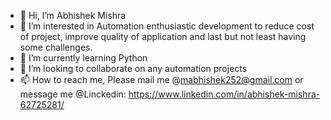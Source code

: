 - 👋 Hi, I’m Abhishek Mishra
- 👀 I’m interested in Automation enthusiastic development to reduce cost of project, improve quality of application and last but not least having some challenges.
- 🌱 I’m currently learning Python
- 💞️ I’m looking to collaborate on any automation projects
- 📫 How to reach me, Please mail me @mabhishek252@gmail.com or message me @Linckedin: https://www.linkedin.com/in/abhishek-mishra-62725281/

<!---
mabhishek252/mabhishek252 is a ✨ special ✨ repository because its `README.md` (this file) appears on your GitHub profile.
You can click the Preview link to take a look at your changes.
--->
